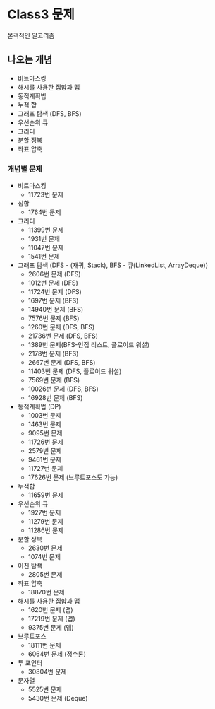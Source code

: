# Class3 문제
본격적인 알고리즘

## 나오는 개념
- 비트마스킹
- 해시를 사용한 집합과 맵
- 동적계획법
- 누적 합
- 그래프 탐색 (DFS, BFS)
- 우선순위 큐
- 그리디
- 분할 정복
- 좌표 압축

### 개념별 문제
- 비트마스킹
  - 11723번 문제
- 집합
  - 1764번 문제
- 그리디
  - 11399번 문제
  - 1931번 문제
  - 11047번 문제
  - 1541번 문제
- 그래프 탐색 (DFS - (재귀, Stack), BFS - 큐(LinkedList, ArrayDeque))
  - 2606번 문제 (DFS)
  - 1012번 문제 (DFS)
  - 11724번 문제 (DFS)
  - 1697번 문제 (BFS)
  - 14940번 문제 (BFS)
  - 7576번 문제 (BFS)
  - 1260번 문제 (DFS, BFS)
  - 21736번 문제 (DFS, BFS)
  - 1389번 문제(BFS-인접 리스트, 플로이드 워셜)
  - 2178번 문제 (BFS)
  - 2667번 문제 (DFS, BFS)
  - 11403번 문제 (DFS, 플로이드 워셜)
  - 7569번 문제 (BFS)
  - 10026번 문제 (DFS, BFS)
  - 16928번 문제 (BFS)
- 동적계획법 (DP)
  - 1003번 문제
  - 1463번 문제
  - 9095번 문제
  - 11726번 문제
  - 2579번 문제
  - 9461번 문제
  - 11727번 문제
  - 17626번 문제 (브루트포스도 가능)
- 누적합
  - 11659번 문제
- 우선순위 큐
  - 1927번 문제
  - 11279번 문제
  - 11286번 문제
- 분할 정복
  - 2630번 문제
  - 1074번 문제
- 이진 탐색
  - 2805번 문제
- 좌표 압축
  - 18870번 문제
- 해시를 사용한 집합과 맵
  - 1620번 문제 (맵)
  - 17219번 문제 (맵)
  - 9375번 문제 (맵)
- 브루트포스
  - 18111번 문제
  - 6064번 문제 (정수론)
- 투 포인터
  - 30804번 문제
- 문자열
  - 5525번 문제 
  - 5430번 문제 (Deque)
